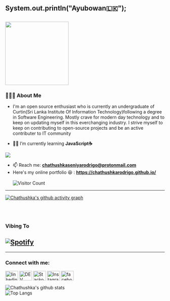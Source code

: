 



<h2> System.out.println("Ayubowan🇱🇰");<h2>
<img src="https://user-images.githubusercontent.com/72795289/126611089-bee6ba95-dc2f-4078-bea8-6bc39d0931ca.png" width="200" >





<h3> 👨🏻‍💻 About Me </h3>

-   I'm an open source enthusiast who is currently an undergraduate of Curtin(Sri Lanka Institute Of Information Technology)following a degree in Software Engineering. Mostly crave for modern day technology and to keep on updating myself in this everchanging industry. I strive myself to keep on contributing to open-source projects and be an active contributer to IT community
                     

 - 👨‍💻 I’m currently learning **JavaScript☕**
  <img src="https://user-images.githubusercontent.com/72795289/126611259-ec504405-3a7e-42e1-9431-23ced5ab6212.png)"  >

 - 📫 Reach me: **chathushkaseniyarodrigo@protonmail.com**
 - Here's my online portfolio 😆 : **https://chathushkarodrigo.github.io/** <br><br>
 ![Visitor Count](https://profile-counter.glitch.me/ChathushkaRodrigo/count.svg)
<hr>
  
  [![Chathushka's github activity graph](https://activity-graph.herokuapp.com/graph?username=ChathushkaRodrigo&theme=react-dark)](https://github.com/ChathushkaRodrigo/github-readme-activity-graph)



<br><br>
  ### Vibing To

## [![Spotify](https://novatorem-sooty-five.vercel.app/api/spotify)](https://open.spotify.com/user/upamanyu.das.work)



<hr>
<p align="center">
<h3 align="left">Connect with me:</h3>
<a href="![50476c8b819f00aa7977bd5a5e4d531f-sticker](https://user-images.githubusercontent.com/72795289/126611036-15994d9b-fb35-4762-b223-6bb0e31f0186.png)" target="blank"><img align="center"
        src="https://cdn.jsdelivr.net/npm/simple-icons@3.0.1/icons/linkedin.svg" alt="linkedin"
        height="30" width="40" /></a> 
<a href="https://dev.to/chathushkarodrigo" target="blank"><img align="center"
        src="https://cdn.jsdelivr.net/npm/simple-icons@3.0.1/icons/dev-dot-to.svg" alt="DEV" height="30"
        width="40" /></a>
 <a href="https://stackoverflow.com/users/15300507/chathushka-rodrigo" target="blank"><img align="center"
        src="https://cdn.jsdelivr.net/npm/simple-icons@3.0.1/icons/stackoverflow.svg"
        alt="Stackoverflow" height="30" width="40" /></a> 
<a href="https://www.instagram.com/chathushka.rodrigo/" target="blank"><img align="center"
        src="https://cdn.jsdelivr.net/npm/simple-icons@3.0.1/icons/instagram.svg" alt="Instagram" height="30"
        width="40" /></a>
        <a href="https://www.facebook.com/seniya.rodrigo.7/" target="blank"><img align="center"
        src="https://cdn.jsdelivr.net/npm/simple-icons@3.0.1/icons/facebook.svg" alt="facebook" height="30"
        width="40" /></a>
</p>



![Chathushka's github stats](https://github-readme-stats.vercel.app/api?username=ChathushkaRodrigo&show_icons=true&hide_border=true&color:black) <br>
![Top Langs](https://github-readme-stats.vercel.app/api/top-langs/?username=ChathushkaRodrigo&layout=compact&theme=light)
<br>
 
<!-----https://media.giphy.com/media/X3MUPjJ2ysbBu/giphy.gif>
